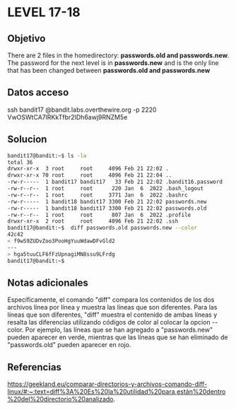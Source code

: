 # LEVEL 17-18

## Objetivo
There are 2 files in the homedirectory: **passwords.old and passwords.new**. The password for the next level is in **passwords.new** and is the only line that has been changed between **passwords.old and passwords.new**

## Datos acceso
ssh bandit17 @bandit.labs.overthewire.org -p 2220
VwOSWtCA7lRKkTfbr2IDh6awj9RNZM5e
## Solucion
```bash
bandit17@bandit:~$ ls -la
total 36
drwxr-xr-x  3 root     root     4096 Feb 21 22:02 .
drwxr-xr-x 70 root     root     4096 Feb 21 22:04 ..
-rw-r-----  1 bandit17 bandit17   33 Feb 21 22:02 .bandit16.password
-rw-r--r--  1 root     root      220 Jan  6  2022 .bash_logout
-rw-r--r--  1 root     root     3771 Jan  6  2022 .bashrc
-rw-r-----  1 bandit18 bandit17 3300 Feb 21 22:02 passwords.new
-rw-r-----  1 bandit18 bandit17 3300 Feb 21 22:02 passwords.old
-rw-r--r--  1 root     root      807 Jan  6  2022 .profile
drwxr-xr-x  2 root     root     4096 Feb 21 22:02 .ssh
bandit17@bandit:~$  diff passwords.old passwords.new --color
42c42
< f9wS9ZUDvZoo3PooHgYuuWdawDFvGld2
---
> hga5tuuCLF6fFzUpnagiMN8ssu9LFrdg
bandit17@bandit:~$
```

## Notas adicionales
Específicamente, el comando "diff" compara los contenidos de los dos archivos línea por línea y muestra las líneas que son diferentes. Para las líneas que son diferentes, "diff" muestra el contenido de ambas líneas y resalta las diferencias utilizando códigos de color  al colocar la opcion --color. Por ejemplo, las líneas que se han agregado a "passwords.new" pueden aparecer en verde, mientras que las líneas que se han eliminado de "passwords.old" pueden aparecer en rojo.
## Referencias
https://geekland.eu/comparar-directorios-y-archivos-comando-diff-linux/#:~:text=diff%3A%20Es%20la%20utilidad%20para,están%20dentro%20del%20directorio%20analizado.
